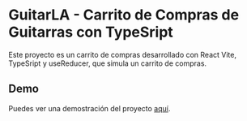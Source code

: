 # GuitarLA - Carrito de Compras de Guitarras con TypeSript

Este proyecto es un carrito de compras desarrollado con React Vite, TypeSript y useReducer, que simula un carrito de compras.

## Demo

Puedes ver una demostración del proyecto [aquí](https://guitarlaarg.netlify.app/).
